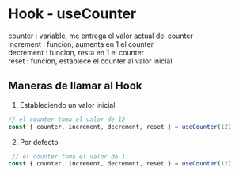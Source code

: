 # Hook - useCounter

counter   :  variable, me entrega el valor actual del counter  
increment :  funcion, aumenta en 1 el counter  
decrement :  funcion, resta en 1 el counter  
reset     :  funcion, establece el counter al valor inicial  

## Maneras de llamar al Hook

1. Estableciendo un valor inicial 
```javascript
// el counter toma el valor de 12
const { counter, increment, decrement, reset } = useCounter(12)
```

2. Por defecto
```javascript
 // el counter toma el valor de 1 
const { counter, increment, decrement, reset } = useCounter(12)
```
